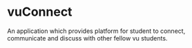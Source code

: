# vuConnect
An application which provides platform for student to connect, communicate and discuss with other fellow vu students.

